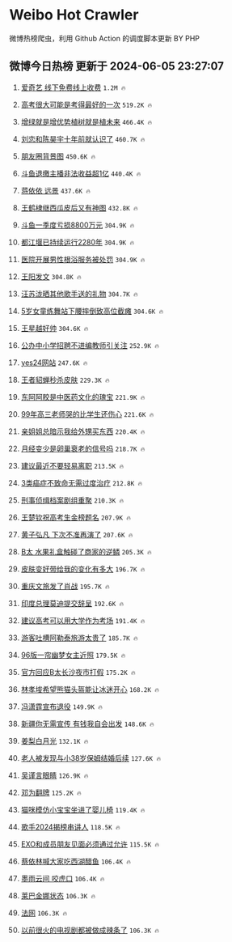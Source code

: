 # Weibo Hot Crawler 



微博热榜爬虫，利用 Github Action 的调度脚本更新 BY PHP 


## 微博今日热榜 更新于 2024-06-05 23:27:07 
1. [爱奇艺 线下免费线上收费](https://s.weibo.com/weibo?q=%E7%88%B1%E5%A5%87%E8%89%BA%20%E7%BA%BF%E4%B8%8B%E5%85%8D%E8%B4%B9%E7%BA%BF%E4%B8%8A%E6%94%B6%E8%B4%B9&t=31&band_rank=1&Refer=top) `1.2M 🔥` 

1. [高考很大可能是考得最好的一次](https://s.weibo.com/weibo?q=%23%E9%AB%98%E8%80%83%E5%BE%88%E5%A4%A7%E5%8F%AF%E8%83%BD%E6%98%AF%E8%80%83%E5%BE%97%E6%9C%80%E5%A5%BD%E7%9A%84%E4%B8%80%E6%AC%A1%23&t=31&band_rank=2&Refer=top) `519.2K 🔥` 

1. [增绿就是增优势植树就是植未来](https://s.weibo.com/weibo?q=%23%E5%A2%9E%E7%BB%BF%E5%B0%B1%E6%98%AF%E5%A2%9E%E4%BC%98%E5%8A%BF%E6%A4%8D%E6%A0%91%E5%B0%B1%E6%98%AF%E6%A4%8D%E6%9C%AA%E6%9D%A5%23&t=31&band_rank=3&Refer=top) `466.4K 🔥` 

1. [刘恋和陈昊宇十年前就认识了](https://s.weibo.com/weibo?q=%23%E5%88%98%E6%81%8B%E5%92%8C%E9%99%88%E6%98%8A%E5%AE%87%E5%8D%81%E5%B9%B4%E5%89%8D%E5%B0%B1%E8%AE%A4%E8%AF%86%E4%BA%86%23&t=31&band_rank=4&Refer=top) `460.7K 🔥` 

1. [朋友圈背景图](https://s.weibo.com/weibo?q=%23%E6%9C%8B%E5%8F%8B%E5%9C%88%E8%83%8C%E6%99%AF%E5%9B%BE%23&t=31&band_rank=5&Refer=top) `450.6K 🔥` 

1. [斗鱼退缴主播非法收益超1亿](https://s.weibo.com/weibo?q=%23%E6%96%97%E9%B1%BC%E9%80%80%E7%BC%B4%E4%B8%BB%E6%92%AD%E9%9D%9E%E6%B3%95%E6%94%B6%E7%9B%8A%E8%B6%851%E4%BA%BF%23&t=31&band_rank=6&Refer=top) `440.4K 🔥` 

1. [蒋依依 远景](https://s.weibo.com/weibo?q=%E8%92%8B%E4%BE%9D%E4%BE%9D%20%E8%BF%9C%E6%99%AF&t=31&band_rank=7&Refer=top) `437.6K 🔥` 

1. [王鹤棣继西瓜皮后又有神图](https://s.weibo.com/weibo?q=%E7%8E%8B%E9%B9%A4%E6%A3%A3%E7%BB%A7%E8%A5%BF%E7%93%9C%E7%9A%AE%E5%90%8E%E5%8F%88%E6%9C%89%E7%A5%9E%E5%9B%BE&t=31&band_rank=8&Refer=top) `432.8K 🔥` 

1. [斗鱼一季度亏损8800万元](https://s.weibo.com/weibo?q=%23%E6%96%97%E9%B1%BC%E4%B8%80%E5%AD%A3%E5%BA%A6%E4%BA%8F%E6%8D%9F8800%E4%B8%87%E5%85%83%23&t=31&band_rank=9&Refer=top) `304.9K 🔥` 

1. [都江堰已持续运行2280年](https://s.weibo.com/weibo?q=%23%E9%83%BD%E6%B1%9F%E5%A0%B0%E5%B7%B2%E6%8C%81%E7%BB%AD%E8%BF%90%E8%A1%8C2280%E5%B9%B4%23&t=31&band_rank=10&Refer=top) `304.9K 🔥` 

1. [医院开展男性根浴服务被处罚](https://s.weibo.com/weibo?q=%23%E5%8C%BB%E9%99%A2%E5%BC%80%E5%B1%95%E7%94%B7%E6%80%A7%E6%A0%B9%E6%B5%B4%E6%9C%8D%E5%8A%A1%E8%A2%AB%E5%A4%84%E7%BD%9A%23&t=31&band_rank=11&Refer=top) `304.9K 🔥` 

1. [王阳发文](https://s.weibo.com/weibo?q=%23%E7%8E%8B%E9%98%B3%E5%8F%91%E6%96%87%23&t=31&band_rank=12&Refer=top) `304.8K 🔥` 

1. [汪苏泷晒其他歌手送的礼物](https://s.weibo.com/weibo?q=%23%E6%B1%AA%E8%8B%8F%E6%B3%B7%E6%99%92%E5%85%B6%E4%BB%96%E6%AD%8C%E6%89%8B%E9%80%81%E7%9A%84%E7%A4%BC%E7%89%A9%23&t=31&band_rank=13&Refer=top) `304.7K 🔥` 

1. [5岁女童练舞站下腰摔倒致高位截瘫](https://s.weibo.com/weibo?q=%235%E5%B2%81%E5%A5%B3%E7%AB%A5%E7%BB%83%E8%88%9E%E7%AB%99%E4%B8%8B%E8%85%B0%E6%91%94%E5%80%92%E8%87%B4%E9%AB%98%E4%BD%8D%E6%88%AA%E7%98%AB%23&t=31&band_rank=14&Refer=top) `304.6K 🔥` 

1. [王星越好帅](https://s.weibo.com/weibo?q=%E7%8E%8B%E6%98%9F%E8%B6%8A%E5%A5%BD%E5%B8%85&t=31&band_rank=15&Refer=top) `304.6K 🔥` 

1. [公办中小学招聘不进编教师引关注](https://s.weibo.com/weibo?q=%23%E5%85%AC%E5%8A%9E%E4%B8%AD%E5%B0%8F%E5%AD%A6%E6%8B%9B%E8%81%98%E4%B8%8D%E8%BF%9B%E7%BC%96%E6%95%99%E5%B8%88%E5%BC%95%E5%85%B3%E6%B3%A8%23&t=31&band_rank=16&Refer=top) `252.9K 🔥` 

1. [yes24网站](https://s.weibo.com/weibo?q=yes24%E7%BD%91%E7%AB%99&t=31&band_rank=17&Refer=top) `247.6K 🔥` 

1. [王者貂蝉秒杀皮肤](https://s.weibo.com/weibo?q=%23%E7%8E%8B%E8%80%85%E8%B2%82%E8%9D%89%E7%A7%92%E6%9D%80%E7%9A%AE%E8%82%A4%23&t=31&band_rank=18&Refer=top) `229.3K 🔥` 

1. [东阿阿胶是中医药文化的瑰宝](https://s.weibo.com/weibo?q=%23%E4%B8%9C%E9%98%BF%E9%98%BF%E8%83%B6%E6%98%AF%E4%B8%AD%E5%8C%BB%E8%8D%AF%E6%96%87%E5%8C%96%E7%9A%84%E7%91%B0%E5%AE%9D%23&t=31&band_rank=19&Refer=top) `221.9K 🔥` 

1. [99年高三老师哭的比学生还伤心](https://s.weibo.com/weibo?q=%2399%E5%B9%B4%E9%AB%98%E4%B8%89%E8%80%81%E5%B8%88%E5%93%AD%E7%9A%84%E6%AF%94%E5%AD%A6%E7%94%9F%E8%BF%98%E4%BC%A4%E5%BF%83%23&t=31&band_rank=20&Refer=top) `221.6K 🔥` 

1. [亲姐姐总暗示我给外甥买东西](https://s.weibo.com/weibo?q=%23%E4%BA%B2%E5%A7%90%E5%A7%90%E6%80%BB%E6%9A%97%E7%A4%BA%E6%88%91%E7%BB%99%E5%A4%96%E7%94%A5%E4%B9%B0%E4%B8%9C%E8%A5%BF%23&t=31&band_rank=21&Refer=top) `220.4K 🔥` 

1. [月经变少是卵巢衰老的信号吗](https://s.weibo.com/weibo?q=%23%E6%9C%88%E7%BB%8F%E5%8F%98%E5%B0%91%E6%98%AF%E5%8D%B5%E5%B7%A2%E8%A1%B0%E8%80%81%E7%9A%84%E4%BF%A1%E5%8F%B7%E5%90%97%23&t=31&band_rank=22&Refer=top) `218.7K 🔥` 

1. [建议最近不要轻易离职](https://s.weibo.com/weibo?q=%23%E5%BB%BA%E8%AE%AE%E6%9C%80%E8%BF%91%E4%B8%8D%E8%A6%81%E8%BD%BB%E6%98%93%E7%A6%BB%E8%81%8C%23&t=31&band_rank=23&Refer=top) `213.5K 🔥` 

1. [3类癌症不致命无需过度治疗](https://s.weibo.com/weibo?q=%233%E7%B1%BB%E7%99%8C%E7%97%87%E4%B8%8D%E8%87%B4%E5%91%BD%E6%97%A0%E9%9C%80%E8%BF%87%E5%BA%A6%E6%B2%BB%E7%96%97%23&t=31&band_rank=24&Refer=top) `212.8K 🔥` 

1. [刑事侦缉档案剧组重聚](https://s.weibo.com/weibo?q=%23%E5%88%91%E4%BA%8B%E4%BE%A6%E7%BC%89%E6%A1%A3%E6%A1%88%E5%89%A7%E7%BB%84%E9%87%8D%E8%81%9A%23&t=31&band_rank=25&Refer=top) `210.3K 🔥` 

1. [王楚钦祝高考生金榜题名](https://s.weibo.com/weibo?q=%E7%8E%8B%E6%A5%9A%E9%92%A6%E7%A5%9D%E9%AB%98%E8%80%83%E7%94%9F%E9%87%91%E6%A6%9C%E9%A2%98%E5%90%8D&t=31&band_rank=26&Refer=top) `207.9K 🔥` 

1. [黄子弘凡 下次不准再演了](https://s.weibo.com/weibo?q=%E9%BB%84%E5%AD%90%E5%BC%98%E5%87%A1%20%E4%B8%8B%E6%AC%A1%E4%B8%8D%E5%87%86%E5%86%8D%E6%BC%94%E4%BA%86&t=31&band_rank=27&Refer=top) `207.6K 🔥` 

1. [B太 水果礼盒触碰了商家的逆鳞](https://s.weibo.com/weibo?q=B%E5%A4%AA%20%E6%B0%B4%E6%9E%9C%E7%A4%BC%E7%9B%92%E8%A7%A6%E7%A2%B0%E4%BA%86%E5%95%86%E5%AE%B6%E7%9A%84%E9%80%86%E9%B3%9E&t=31&band_rank=28&Refer=top) `205.3K 🔥` 

1. [皮肤变好带给我的变化有多大](https://s.weibo.com/weibo?q=%23%E7%9A%AE%E8%82%A4%E5%8F%98%E5%A5%BD%E5%B8%A6%E7%BB%99%E6%88%91%E7%9A%84%E5%8F%98%E5%8C%96%E6%9C%89%E5%A4%9A%E5%A4%A7%23&t=31&band_rank=29&Refer=top) `196.7K 🔥` 

1. [重庆文旅发了肖战](https://s.weibo.com/weibo?q=%23%E9%87%8D%E5%BA%86%E6%96%87%E6%97%85%E5%8F%91%E4%BA%86%E8%82%96%E6%88%98%23&t=31&band_rank=30&Refer=top) `195.7K 🔥` 

1. [印度总理莫迪提交辞呈](https://s.weibo.com/weibo?q=%23%E5%8D%B0%E5%BA%A6%E6%80%BB%E7%90%86%E8%8E%AB%E8%BF%AA%E6%8F%90%E4%BA%A4%E8%BE%9E%E5%91%88%23&t=31&band_rank=31&Refer=top) `192.6K 🔥` 

1. [建议高考可以用大学作为考场](https://s.weibo.com/weibo?q=%23%E5%BB%BA%E8%AE%AE%E9%AB%98%E8%80%83%E5%8F%AF%E4%BB%A5%E7%94%A8%E5%A4%A7%E5%AD%A6%E4%BD%9C%E4%B8%BA%E8%80%83%E5%9C%BA%23&t=31&band_rank=32&Refer=top) `191.4K 🔥` 

1. [游客吐槽阿勒泰旅游太贵了](https://s.weibo.com/weibo?q=%23%E6%B8%B8%E5%AE%A2%E5%90%90%E6%A7%BD%E9%98%BF%E5%8B%92%E6%B3%B0%E6%97%85%E6%B8%B8%E5%A4%AA%E8%B4%B5%E4%BA%86%23&t=31&band_rank=33&Refer=top) `185.7K 🔥` 

1. [96版一帘幽梦女主近照](https://s.weibo.com/weibo?q=%2396%E7%89%88%E4%B8%80%E5%B8%98%E5%B9%BD%E6%A2%A6%E5%A5%B3%E4%B8%BB%E8%BF%91%E7%85%A7%23&t=31&band_rank=34&Refer=top) `179.5K 🔥` 

1. [官方回应B太长沙夜市打假](https://s.weibo.com/weibo?q=%23%E5%AE%98%E6%96%B9%E5%9B%9E%E5%BA%94B%E5%A4%AA%E9%95%BF%E6%B2%99%E5%A4%9C%E5%B8%82%E6%89%93%E5%81%87%23&t=31&band_rank=35&Refer=top) `175.2K 🔥` 

1. [林孝埈希望熊猫头盔能让冰迷开心](https://s.weibo.com/weibo?q=%23%E6%9E%97%E5%AD%9D%E5%9F%88%E5%B8%8C%E6%9C%9B%E7%86%8A%E7%8C%AB%E5%A4%B4%E7%9B%94%E8%83%BD%E8%AE%A9%E5%86%B0%E8%BF%B7%E5%BC%80%E5%BF%83%23&t=31&band_rank=36&Refer=top) `168.2K 🔥` 

1. [冯潇霆宣布退役](https://s.weibo.com/weibo?q=%23%E5%86%AF%E6%BD%87%E9%9C%86%E5%AE%A3%E5%B8%83%E9%80%80%E5%BD%B9%23&t=31&band_rank=37&Refer=top) `149.9K 🔥` 

1. [新疆你无需宣传 有钱我自会出发](https://s.weibo.com/weibo?q=%E6%96%B0%E7%96%86%E4%BD%A0%E6%97%A0%E9%9C%80%E5%AE%A3%E4%BC%A0%20%E6%9C%89%E9%92%B1%E6%88%91%E8%87%AA%E4%BC%9A%E5%87%BA%E5%8F%91&t=31&band_rank=38&Refer=top) `148.6K 🔥` 

1. [姜梨白月光](https://s.weibo.com/weibo?q=%23%E5%A7%9C%E6%A2%A8%E7%99%BD%E6%9C%88%E5%85%89%23&t=31&band_rank=39&Refer=top) `132.1K 🔥` 

1. [老人被发现与小38岁保姆结婚后续](https://s.weibo.com/weibo?q=%23%E8%80%81%E4%BA%BA%E8%A2%AB%E5%8F%91%E7%8E%B0%E4%B8%8E%E5%B0%8F38%E5%B2%81%E4%BF%9D%E5%A7%86%E7%BB%93%E5%A9%9A%E5%90%8E%E7%BB%AD%23&t=31&band_rank=40&Refer=top) `127.6K 🔥` 

1. [吴谨言眼睛](https://s.weibo.com/weibo?q=%E5%90%B4%E8%B0%A8%E8%A8%80%E7%9C%BC%E7%9D%9B&t=31&band_rank=41&Refer=top) `126.9K 🔥` 

1. [邓为翻牌](https://s.weibo.com/weibo?q=%E9%82%93%E4%B8%BA%E7%BF%BB%E7%89%8C&t=31&band_rank=42&Refer=top) `125.2K 🔥` 

1. [猫咪模仿小宝宝坐进了婴儿椅](https://s.weibo.com/weibo?q=%E7%8C%AB%E5%92%AA%E6%A8%A1%E4%BB%BF%E5%B0%8F%E5%AE%9D%E5%AE%9D%E5%9D%90%E8%BF%9B%E4%BA%86%E5%A9%B4%E5%84%BF%E6%A4%85&t=31&band_rank=43&Refer=top) `119.4K 🔥` 

1. [歌手2024揭榜串讲人](https://s.weibo.com/weibo?q=%23%E6%AD%8C%E6%89%8B2024%E6%8F%AD%E6%A6%9C%E4%B8%B2%E8%AE%B2%E4%BA%BA%23&t=31&band_rank=44&Refer=top) `118.5K 🔥` 

1. [EXO和成员朋友见面必须通过允许](https://s.weibo.com/weibo?q=%23EXO%E5%92%8C%E6%88%90%E5%91%98%E6%9C%8B%E5%8F%8B%E8%A7%81%E9%9D%A2%E5%BF%85%E9%A1%BB%E9%80%9A%E8%BF%87%E5%85%81%E8%AE%B8%23&t=31&band_rank=45&Refer=top) `115.5K 🔥` 

1. [蔡依林喊大家吃西湖醋鱼](https://s.weibo.com/weibo?q=%23%E8%94%A1%E4%BE%9D%E6%9E%97%E5%96%8A%E5%A4%A7%E5%AE%B6%E5%90%83%E8%A5%BF%E6%B9%96%E9%86%8B%E9%B1%BC%23&t=31&band_rank=46&Refer=top) `106.4K 🔥` 

1. [墨雨云间 咬虎口](https://s.weibo.com/weibo?q=%E5%A2%A8%E9%9B%A8%E4%BA%91%E9%97%B4%20%E5%92%AC%E8%99%8E%E5%8F%A3&t=31&band_rank=47&Refer=top) `106.4K 🔥` 

1. [莱巴金娜状态](https://s.weibo.com/weibo?q=%E8%8E%B1%E5%B7%B4%E9%87%91%E5%A8%9C%E7%8A%B6%E6%80%81&t=31&band_rank=48&Refer=top) `106.3K 🔥` 

1. [法网](https://s.weibo.com/weibo?q=%E6%B3%95%E7%BD%91&t=31&band_rank=49&Refer=top) `106.3K 🔥` 

1. [以前很火的电视剧都被做成辣条了](https://s.weibo.com/weibo?q=%23%E4%BB%A5%E5%89%8D%E5%BE%88%E7%81%AB%E7%9A%84%E7%94%B5%E8%A7%86%E5%89%A7%E9%83%BD%E8%A2%AB%E5%81%9A%E6%88%90%E8%BE%A3%E6%9D%A1%E4%BA%86%23&t=31&band_rank=50&Refer=top) `106.3K 🔥` 

